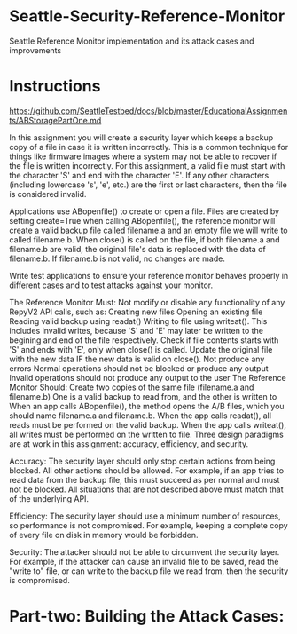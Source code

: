 # Seattle-Security-Reference-Monitor
Seattle Reference Monitor implementation and its attack cases and improvements


# Instructions
https://github.com/SeattleTestbed/docs/blob/master/EducationalAssignments/ABStoragePartOne.md

In this assignment you will create a security layer which keeps a backup copy of a file in case it is written incorrectly. This is a common technique for things like firmware images where a system may not be able to recover if the file is written incorrectly. For this assignment, a valid file must start with the character 'S' and end with the character 'E'. If any other characters (including lowercase 's', 'e', etc.) are the first or last characters, then the file is considered invalid.

Applications use ABopenfile() to create or open a file. Files are created by setting create=True when calling ABopenfile(), the reference monitor will create a valid backup file called filename.a and an empty file we will write to called filename.b. When close() is called on the file, if both filename.a and filename.b are valid, the original file's data is replaced with the data of filename.b. If filename.b is not valid, no changes are made.

Write test applications to ensure your reference monitor behaves properly in different cases and to test attacks against your monitor.

The Reference Monitor Must:
Not modify or disable any functionality of any RepyV2 API calls, such as:
Creating new files
Opening an existing file
Reading valid backup using readat()
Writing to file using writeat(). This includes invalid writes, because 'S' and 'E' may later be written to the begining and end of the file respectively.
Check if file contents starts with 'S' and ends with 'E', only when close() is called.
Update the original file with the new data IF the new data is valid on close().
Not produce any errors
Normal operations should not be blocked or produce any output
Invalid operations should not produce any output to the user
The Reference Monitor Should:
Create two copies of the same file (filename.a and filename.b)
One is a valid backup to read from, and the other is written to
When an app calls ABopenfile(), the method opens the A/B files, which you should name filename.a and filename.b.
When the app calls readat(), all reads must be performed on the valid backup.
When the app calls writeat(), all writes must be performed on the written to file.
Three design paradigms are at work in this assignment: accuracy, efficiency, and security.

Accuracy: The security layer should only stop certain actions from being blocked. All other actions should be allowed. For example, if an app tries to read data from the backup file, this must succeed as per normal and must not be blocked. All situations that are not described above must match that of the underlying API.

Efficiency: The security layer should use a minimum number of resources, so performance is not compromised. For example, keeping a complete copy of every file on disk in memory would be forbidden.

Security: The attacker should not be able to circumvent the security layer. For example, if the attacker can cause an invalid file to be saved, read the "write to" file, or can write to the backup file we read from, then the security is compromised.



# Part-two: Building the Attack Cases:


